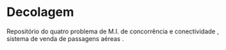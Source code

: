 # Decolagem
Repositório  do  quatro problema  de  M.I. de  concorrência e conectividade , sistema de venda de passagens aéreas .
